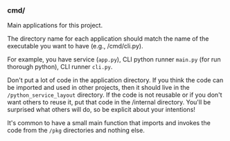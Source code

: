 ### cmd/
 
Main applications for this project.

The directory name for each application should match the name of the executable you want to have (e.g., /cmd/cli.py).

For example, you have service (`app.py`), CLI python runner `main.py` (for run thorough python), CLI runner `cli.py`.

Don't put a lot of code in the application directory. If you think the code can be imported and used in other projects, 
then it should live in the `/python_service_layout` directory. If the code is not reusable or if you don't want others 
to reuse it, put that code in the /internal directory. You'll be surprised what others will do, so be explicit about 
your intentions!

It's common to have a small main function that imports and invokes the code from the `/pkg` directories and nothing
else.
